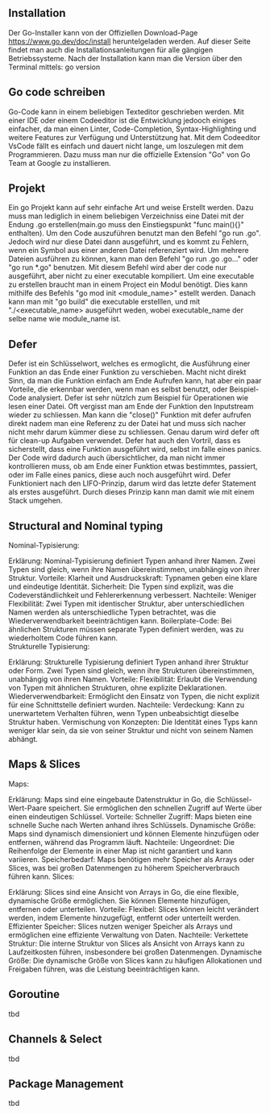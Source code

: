 Installation
---

Der Go-Installer kann von der Offiziellen Download-Page https://www.go.dev/doc/install heruntelgeladen werden.
Auf dieser Seite findet man auch die Installationsanleitungen für alle gängigen Betriebssysteme.
Nach der Installation kann man die Version über den Terminal mittels: go version

Go code schreiben
---
Go-Code kann in einem beliebigen Texteditor geschrieben werden. Mit einer IDE oder einem Codeeditor ist die
Entwicklung jedooch einiges einfacher, da man einen Linter, Code-Completion, Syntax-Highlighting und weitere
Features zur Verfügung und Unterstützung hat.
Mit dem Codeeditor VsCode fällt es einfach und dauert nicht lange, um loszulegen mit dem Programmieren. Dazu
muss man nur die offizielle Extension "Go" von Go Team at Google zu installieren.

Projekt
---

Ein go Projekt kann auf sehr einfache Art und weise Erstellt werden. Dazu muss man lediglich in einem beliebigen
Verzeichniss eine Datei mit der Endung .go erstellen(main.go muss den Einstiegspunkt "func main(){}" enthalten).
Um den Code auszuführen benutzt man den Befehl "go run <file>.go". Jedoch wird nur diese Datei dann ausgeführt,
und es kommt zu Fehlern, wenn ein Symbol aus einer anderen Datei referenziert wird. Um mehrere Dateien ausführen
zu können, kann man den Befehl "go run <fil1>.go <fil2>.go..." oder "go run *.go" benutzen.
Mit diesem Befehl wird aber der code nur ausgeführt, aber nicht zu einer executable kompiliert.
Um eine executable zu erstellen braucht man in einem Project ein Modul benötigt. Dies kann mithilfe des Befehls
"go mod init <module_name>" estellt werden. Danach kann man mit "go build" die executable erstelllen,
und mit "./<executable_name> ausgeführt weden, wobei executable_name der selbe name wie module_name ist.


Defer
---

Defer ist ein Schlüsselwort, welches es ermoglicht, die Ausführung einer Funktion an das Ende einer Funktion zu verschieben.
Macht nicht direkt Sinn, da man die Funktion einfach am Ende Aufrufen kann, hat aber ein paar Vorteile, die erkennbar werden,
wenn man es selbst benutzt, oder Beispiel-Code analysiert.
Defer ist sehr nützlch zum Beispiel für Operationen wie lesen einer Datei. Oft vergisst man am Ende der Funktion den Inputstream
wieder zu schliessen. Man kann die "close()" Funktion mit defer aufrufen direkt nadem man eine Referenz zu der Datei hat und muss
sich nacher nicht mehr darum kümmer diese zu schliessen. Genau darum wird defer oft für clean-up Aufgaben verwendet.
Defer hat auch den Vortril, dass es sicherstellt, dass eine Funktion ausgeführt wird, selbst im falle eines panics.
Der Code wird dadurch auch übersichtlicher, da man nicht immer kontrollieren muss, ob am Ende einer Funktion etwas bestimmtes,
passiert, oder im Falle eines panics, diese auch noch ausgeführt wird.
Defer Funktioniert nach den LIFO-Prinzip, darum wird das letzte defer Statement als erstes ausgeführt. Durch dieses Prinzip kann man
damit wie mit einem Stack umgehen.

Structural and Nominal typing
---

Nominal-Typisierung:

Erklärung:
Nominal-Typisierung definiert Typen anhand ihrer Namen. Zwei Typen sind gleich, wenn ihre Namen übereinstimmen, unabhängig von ihrer Struktur.
Vorteile:
Klarheit und Ausdruckskraft: Typnamen geben eine klare und eindeutige Identität.
Sicherheit: Die Typen sind explizit, was die Codeverständlichkeit und Fehlererkennung verbessert.
Nachteile:
Weniger Flexibilität: Zwei Typen mit identischer Struktur, aber unterschiedlichen Namen werden als unterschiedliche Typen betrachtet, was die Wiederverwendbarkeit beeinträchtigen kann.
Boilerplate-Code: Bei ähnlichen Strukturen müssen separate Typen definiert werden, was zu wiederholtem Code führen kann.  
Strukturelle Typisierung:

Erklärung:
Strukturelle Typisierung definiert Typen anhand ihrer Struktur oder Form. Zwei Typen sind gleich, wenn ihre Strukturen übereinstimmen, unabhängig von ihren Namen.
Vorteile:
Flexibilität: Erlaubt die Verwendung von Typen mit ähnlichen Strukturen, ohne explizite Deklarationen.
Wiederverwendbarkeit: Ermöglicht den Einsatz von Typen, die nicht explizit für eine Schnittstelle definiert wurden.
Nachteile:
Verdeckung: Kann zu unerwartetem Verhalten führen, wenn Typen unbeabsichtigt dieselbe Struktur haben.
Vermischung von Konzepten: Die Identität eines Typs kann weniger klar sein, da sie von seiner Struktur und nicht von seinem Namen abhängt.

Maps & Slices
---
Maps:

Erklärung:
Maps sind eine eingebaute Datenstruktur in Go, die Schlüssel-Wert-Paare speichert. Sie ermöglichen den schnellen Zugriff auf Werte über einen eindeutigen Schlüssel.
Vorteile:
Schneller Zugriff: Maps bieten eine schnelle Suche nach Werten anhand ihres Schlüssels.
Dynamische Größe: Maps sind dynamisch dimensioniert und können Elemente hinzufügen oder entfernen, während das Programm läuft.
Nachteile:
Ungeordnet: Die Reihenfolge der Elemente in einer Map ist nicht garantiert und kann variieren.
Speicherbedarf: Maps benötigen mehr Speicher als Arrays oder Slices, was bei großen Datenmengen zu höherem Speicherverbrauch führen kann.
Slices:

Erklärung:
Slices sind eine Ansicht von Arrays in Go, die eine flexible, dynamische Größe ermöglichen. Sie können Elemente hinzufügen, entfernen oder unterteilen.
Vorteile:
Flexibel: Slices können leicht verändert werden, indem Elemente hinzugefügt, entfernt oder unterteilt werden.
Effizienter Speicher: Slices nutzen weniger Speicher als Arrays und ermöglichen eine effiziente Verwaltung von Daten.
Nachteile:
Verkettete Struktur: Die interne Struktur von Slices als Ansicht von Arrays kann zu Laufzeitkosten führen, insbesondere bei großen Datenmengen.
Dynamische Größe: Die dynamische Größe von Slices kann zu häufigen Allokationen und Freigaben führen, was die Leistung beeinträchtigen kann.

Goroutine  
---
tbd

Channels & Select  
---
tbd

Package Management
---
tbd